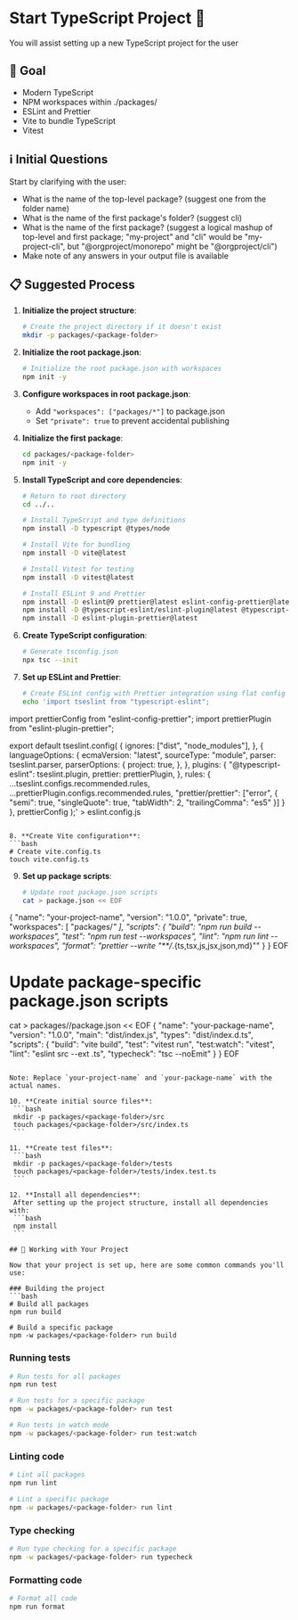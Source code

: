 # Start TypeScript Project 🚀

You will assist setting up a new TypeScript project for the user

## 🎯 Goal

* Modern TypeScript
* NPM workspaces within ./packages/
* ESLint and Prettier
* Vite to bundle TypeScript
* Vitest

## ℹ️ Initial Questions

Start by clarifying with the user:

* What is the name of the top-level package? (suggest one from the folder name)
* What is the name of the first package's folder? (suggest cli)
* What is the name of the first package? (suggest a logical mashup of top-level and first package; "my-project" and "cli" would be "my-project-cli", but "@orgproject/monorepo" might be "@orgproject/cli")
* Make note of any answers in your output file is available

## 📋 Suggested Process

1. **Initialize the project structure**:
   ```bash
   # Create the project directory if it doesn't exist
   mkdir -p packages/<package-folder>
   ```

2. **Initialize the root package.json**:
   ```bash
   # Initialize the root package.json with workspaces
   npm init -y
   ```

3. **Configure workspaces in root package.json**:
   - Add `"workspaces": ["packages/*"]` to package.json
   - Set `"private": true` to prevent accidental publishing

4. **Initialize the first package**:
   ```bash
   cd packages/<package-folder>
   npm init -y
   ```

5. **Install TypeScript and core dependencies**:
   ```bash
   # Return to root directory
   cd ../..
   
   # Install TypeScript and type definitions
   npm install -D typescript @types/node
   
   # Install Vite for bundling
   npm install -D vite@latest
   
   # Install Vitest for testing
   npm install -D vitest@latest
   
   # Install ESLint 9 and Prettier
   npm install -D eslint@9 prettier@latest eslint-config-prettier@latest
   npm install -D @typescript-eslint/eslint-plugin@latest @typescript-eslint/parser@latest
   npm install -D eslint-plugin-prettier@latest
   ```

6. **Create TypeScript configuration**:
   ```bash
   # Generate tsconfig.json
   npx tsc --init
   ```

7. **Set up ESLint and Prettier**:
   ```bash
   # Create ESLint config with Prettier integration using flat config
   echo 'import tseslint from "typescript-eslint";
import prettierConfig from "eslint-config-prettier";
import prettierPlugin from "eslint-plugin-prettier";

export default tseslint.config(
  {
    ignores: ["dist", "node_modules"],
  },
  {
    languageOptions: {
      ecmaVersion: "latest",
      sourceType: "module",
      parser: tseslint.parser,
      parserOptions: {
        project: true,
      },
    },
    plugins: {
      "@typescript-eslint": tseslint.plugin,
      prettier: prettierPlugin,
    },
    rules: {
      ...tseslint.configs.recommended.rules,
      ...prettierPlugin.configs.recommended.rules,
      "prettier/prettier": ["error", {
        "semi": true,
        "singleQuote": true,
        "tabWidth": 2,
        "trailingComma": "es5"
      }]
    }
  },
  prettierConfig
);' > eslint.config.js
   ```

8. **Create Vite configuration**:
   ```bash
   # Create vite.config.ts
   touch vite.config.ts
   ```

9. **Set up package scripts**:
   ```bash
   # Update root package.json scripts
   cat > package.json << EOF
{
  "name": "your-project-name",
  "version": "1.0.0",
  "private": true,
  "workspaces": [
    "packages/*"
  ],
  "scripts": {
    "build": "npm run build --workspaces",
    "test": "npm run test --workspaces",
    "lint": "npm run lint --workspaces",
    "format": "prettier --write \"**/*.{ts,tsx,js,jsx,json,md}\""
  }
}
EOF

   # Update package-specific package.json scripts
   cat > packages/<package-folder>/package.json << EOF
{
  "name": "your-package-name",
  "version": "1.0.0",
  "main": "dist/index.js",
  "types": "dist/index.d.ts",
  "scripts": {
    "build": "vite build",
    "test": "vitest run",
    "test:watch": "vitest",
    "lint": "eslint src --ext .ts",
    "typecheck": "tsc --noEmit"
  }
}
EOF
   ```

   Note: Replace `your-project-name` and `your-package-name` with the actual names.

10. **Create initial source files**:
    ```bash
    mkdir -p packages/<package-folder>/src
    touch packages/<package-folder>/src/index.ts
    ```

11. **Create test files**:
    ```bash
    mkdir -p packages/<package-folder>/tests
    touch packages/<package-folder>/tests/index.test.ts
    ```

12. **Install all dependencies**:
    After setting up the project structure, install all dependencies with:
    ```bash
    npm install
    ```

## 🚀 Working with Your Project

Now that your project is set up, here are some common commands you'll use:

### Building the project
```bash
# Build all packages
npm run build

# Build a specific package
npm -w packages/<package-folder> run build
```

### Running tests
```bash
# Run tests for all packages
npm run test

# Run tests for a specific package
npm -w packages/<package-folder> run test

# Run tests in watch mode
npm -w packages/<package-folder> run test:watch
```

### Linting code
```bash
# Lint all packages
npm run lint

# Lint a specific package
npm -w packages/<package-folder> run lint
```

### Type checking
```bash
# Run type checking for a specific package
npm -w packages/<package-folder> run typecheck
```

### Formatting code
```bash
# Format all code
npm run format
```
